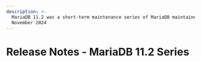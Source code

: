 ```yaml
---
description: >-
  MariaDB 11.2 was a short-term maintenance series of MariaDB maintained until
  November 2024
---
```


# Release Notes - MariaDB 11.2 Series

